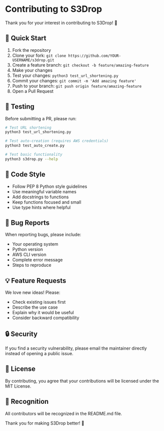 # Contributing to S3Drop

Thank you for your interest in contributing to S3Drop! 🎉

## 🚀 Quick Start

1. Fork the repository
2. Clone your fork: `git clone https://github.com/YOUR-USERNAME/s3drop.git`
3. Create a feature branch: `git checkout -b feature/amazing-feature`
4. Make your changes
5. Test your changes: `python3 test_url_shortening.py`
6. Commit your changes: `git commit -m 'Add amazing feature'`
7. Push to your branch: `git push origin feature/amazing-feature`
8. Open a Pull Request

## 🧪 Testing

Before submitting a PR, please run:

```bash
# Test URL shortening
python3 test_url_shortening.py

# Test auto-creation (requires AWS credentials)
python3 test_auto_create.py

# Test basic functionality
python3 s3drop.py --help
```

## 📝 Code Style

- Follow PEP 8 Python style guidelines
- Use meaningful variable names
- Add docstrings to functions
- Keep functions focused and small
- Use type hints where helpful

## 🐛 Bug Reports

When reporting bugs, please include:

- Your operating system
- Python version
- AWS CLI version
- Complete error message
- Steps to reproduce

## 💡 Feature Requests

We love new ideas! Please:

- Check existing issues first
- Describe the use case
- Explain why it would be useful
- Consider backward compatibility

## 🔒 Security

If you find a security vulnerability, please email the maintainer directly instead of opening a public issue.

## 📄 License

By contributing, you agree that your contributions will be licensed under the MIT License.

## 🙏 Recognition

All contributors will be recognized in the README.md file.

Thank you for making S3Drop better! 🚀